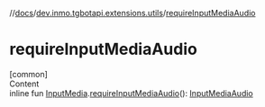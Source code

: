 //[docs](../../index.md)/[dev.inmo.tgbotapi.extensions.utils](index.md)/[requireInputMediaAudio](require-input-media-audio.md)



# requireInputMediaAudio  
[common]  
Content  
inline fun [InputMedia](../dev.inmo.tgbotapi.types.InputMedia/-input-media/index.md).[requireInputMediaAudio](require-input-media-audio.md)(): [InputMediaAudio](../dev.inmo.tgbotapi.types.InputMedia/-input-media-audio/index.md)  



